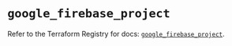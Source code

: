 # `google_firebase_project`

Refer to the Terraform Registry for docs: [`google_firebase_project`](https://registry.terraform.io/providers/hashicorp/google-beta/6.19.0/docs/resources/google_firebase_project).
